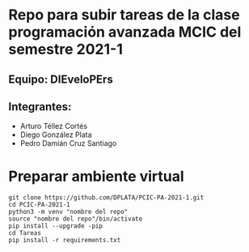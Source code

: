 # Repo para subir tareas de la clase programación avanzada MCIC del semestre 2021-1

## Equipo: DIEveloPErs

## Integrantes:
* Arturo Téllez Cortés
* Diego González Plata
* Pedro Damián Cruz Santiago

# Preparar ambiente virtual
```
git clone https://github.com/DPLATA/PCIC-PA-2021-1.git
cd PCIC-PA-2021-1
python3 -m venv "nombre del repo"
source "nombre del repo"/bin/activate
pip install --upgrade -pip
cd Tareas
pip install -r requirements.txt
```
